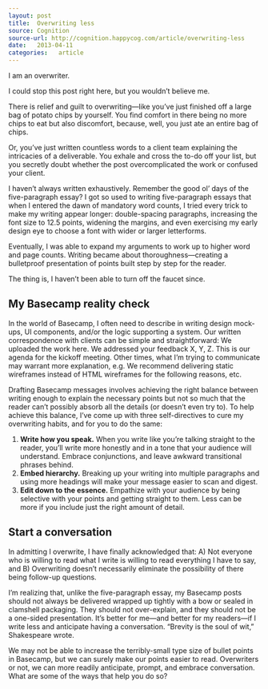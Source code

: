 ```yaml
---
layout: post
title:  Overwriting less
source: Cognition
source-url: http://cognition.happycog.com/article/overwriting-less
date:   2013-04-11
categories:   article
---
```


I am an overwriter.

I could stop this post right here, but you wouldn’t believe me.

There is relief and guilt to overwriting—like you’ve just finished off a large bag of potato chips by yourself. You find comfort in there being no more chips to eat but also discomfort, because, well, you just ate an entire bag of chips.

Or, you’ve just written countless words to a client team explaining the intricacies of a deliverable. You exhale and cross the to-do off your list, but you secretly doubt whether the post overcomplicated the work or confused your client.

I haven’t always written exhaustively. Remember the good ol’ days of the five-paragraph essay? I got so used to writing five-paragraph essays that when I entered the dawn of mandatory word counts, I tried every trick to make my writing appear longer: double-spacing paragraphs, increasing the font size to 12.5 points, widening the margins, and even exercising my early design eye to choose a font with wider or larger letterforms.

Eventually, I was able to expand my arguments to work up to higher word and page counts. Writing became about thoroughness—creating a bulletproof presentation of points built step by step for the reader.

The thing is, I haven’t been able to turn off the faucet since.

## My Basecamp reality check

In the world of Basecamp, I often need to describe in writing design mock-ups, UI components, and/or the logic supporting a system. Our written correspondence with clients can be simple and straightforward: We uploaded the work here. We addressed your feedback X, Y, Z. This is our agenda for the kickoff meeting. Other times, what I’m trying to communicate may warrant more explanation, e.g. We recommend delivering static wireframes instead of HTML wireframes for the following reasons, etc.

Drafting Basecamp messages involves achieving the right balance between writing enough to explain the necessary points but not so much that the reader can’t possibly absorb all the details (or doesn’t even try to). To help achieve this balance, I’ve come up with three self-directives to cure my overwriting habits, and for you to do the same:

1. **Write how you speak.** When you write like you’re talking straight to the reader, you’ll write more honestly and in a tone that your audience will understand. Embrace conjunctions, and leave awkward transitional phrases behind.
2. **Embed hierarchy.** Breaking up your writing into multiple paragraphs and using more headings will make your message easier to scan and digest.
3. **Edit down to the essence.** Empathize with your audience by being selective with your points and getting straight to them. Less can be more if you include just the right amount of detail.

## Start a conversation

In admitting I overwrite, I have finally acknowledged that: A) Not everyone who is willing to read what I write is willing to read everything I have to say, and B) Overwriting doesn’t necessarily eliminate the possibility of there being follow-up questions.

I’m realizing that, unlike the five-paragraph essay, my Basecamp posts should not always be delivered wrapped up tightly with a bow or sealed in clamshell packaging. They should not over-explain, and they should not be a one-sided presentation. It’s better for me—and better for my readers—if I write less and anticipate having a conversation. “Brevity is the soul of wit,” Shakespeare wrote.

We may not be able to increase the terribly-small type size of bullet points in Basecamp, but we can surely make our points easier to read. Overwriters or not, we can more readily anticipate, prompt, and embrace conversation. What are some of the ways that help you do so?
